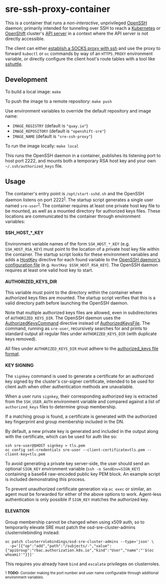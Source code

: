 # sre-ssh-proxy-container
This is a container that runs a _non-interactive_, unprivileged [OpenSSH](https://www.openssh.com/) daemon; primarily intended for tunneling over SSH to reach a [Kubernetes](https://kubernetes.io/) or [OpenShift](https://www.openshift.com/) cluster's [API server](https://kubernetes.io/docs/concepts/overview/kubernetes-api/) in a context where the API server is not directly accessible.

The client can either [establish a SOCKS proxy with ssh](https://man.openbsd.org/ssh#D) and use the proxy to forward `kubectl` or `oc` commands by way of an `HTTPS_PROXY` environment variable, or directly configure the client host's route tables with a tool like [sshuttle](https://sshuttle.readthedocs.io/).

## Development

To build a local image: `make`

To push the image to a remote repository: `make push`

Use environment variables to override the default repository and image name:
- `IMAGE_REGISTRY` (default is `"quay.io"`)
- `IMAGE_REPOSITORY` (default is `"openshift-sre"`)
- `IMAGE_NAME` (default is `"sre-ssh-proxy"`)

To run the image locally: `make local`

This runs the OpenSSH daemon in a container, publishes its listening port to host port 2222, and mounts both a temporary RSA host key and your own `~/.ssh/authorized_keys` file.

## Usage

The container's entry point is `/opt/start-sshd.sh` and the OpenSSH daemon listens on port 2222<sup>[1](#footnote1)</sup>.  The startup script generates a single user named `sre-user`<sup>[1](#footnote1)</sup>.  The container requires at least one private host key file to be mounted, as well as a mounted directory for authorized keys files.  These locations are communicated to the container through environment variables:

#### SSH_HOST_*_KEY

Environment variable names of the form `SSH_HOST_*_KEY` (e.g. `SSH_HOST_RSA_KEY`) must point to the location of a private host key file within the container.  The startup script looks for these environment variables and adds a [HostKey](https://man.openbsd.org/sshd_config#HostKey) directive for each found variable to the [OpenSSH daemon's configuration file](https://man.openbsd.org/sshd_config) (e.g. `HostKey $SSH_HOST_RSA_KEY`).  The OpenSSH daemon requires at least one valid host key to start.

#### AUTHORIZED_KEYS_DIR

This variable must point to the directory within the container where authorized keys files are mounted.  The startup script verifies that this is a valid directory path before launching the OpenSSH daemon.

Note that multiple authorized keys files are allowed, even in subdirectories of `AUTHORIZED_KEYS_DIR`.  The OpenSSH daemon uses the [AuthorizedKeysCommand](https://man.openbsd.org/sshd_config#AuthorizedKeysCommand) directive instead of [AuthorizedKeysFile](https://man.openbsd.org/sshd_config#AuthorizedKeysFile).  The command, running as `sre-user`, recursively searches for and prints to standard output all regular files under `AUTHORIZED_KEYS_DIR` (with duplicate keys removed).

All files under `AUTHORIZED_KEYS_DIR` must adhere to the [authorized_keys file format](https://man.openbsd.org/sshd.8#AUTHORIZED_KEYS_FILE_FORMAT).

#### KEY SIGNING

The `signkey` command is used to generate a certificate for an authorized key signed by the cluster's csr-signer certificate, intended to be used for client auth when other authentication methods are unavailable.

When a user runs `signkey`, their corresponding authorized key is extracted from the `SSH_USER_AUTH` environment variable and compared against a list of `authorized_keys` files to determine group membership.

If a matching group is found, a certificate is generated with the authorized key fingerprint and group membership included in the DN.

By default, a new private key is generated and included in the output along with the certificate, which can be used for auth like so:

```
ssh sre-user@$HOST signkey > tls.pem
oc config set-credentials sre-user --client-certificate=tls.pem --client-key=tls.pem
```
To avoid generating a private key server-side, the user should send an optional `SIGN_KEY` environment variable (`ssh -o SendEnv=SIGN_KEY`) containing a base64 raw-encoded public key PEM block. An example script is included demonstrating this process.

To prevent unauthorized certificate generation via `oc exec` or similar, an agent must be forwarded for either of the above options to work. Agent-less authentication is only possible if `SIGN_KEY` matches the authorized key.

#### ELEVATION

Group membership cannot be changed when using x509 auth, so to temporarily elevate SRE must patch the osd-sre-cluster-admins clusterrolebinding instead:

```
oc patch clusterrolebindings/osd-sre-cluster-admins --type='json' \
  -p='[{"op":"add","path":"/subjects/-","value":{"apiGroup":"rbac.authorization.k8s.io","kind":"User","name":"'$(oc whoami)'"}}]'
```

This requires you already have `bind` and `escalate` privileges on clusterroles.

<sup><a name="footnote1">1</a> **TODO:** Consider making the port number and user name configurable through additional environment variables.</sup>
